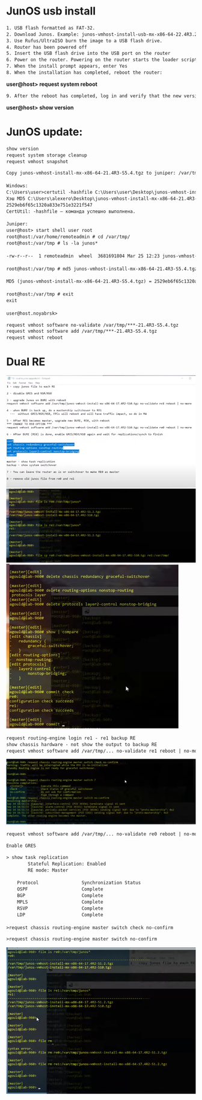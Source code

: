 # JunOS usb install
```html
1. USB flash formatted as FAT-32.
2. Download Junos. Example: junos-vmhost-install-usb-mx-x86-64-22.4R3.25.img 
3. Use Rufus/UltraISO burn the image to a USB flash drive.
4. Router has been powered off
5. Insert the USB flash drive into the USB port on the router
6. Power on the router. Powering on the router starts the loader script and checks for a Junos OS package on the USB flash drive.
7. When the install prompt appears, enter Yes
8. When the installation has completed, reboot the router:
```
**user@host> request system reboot**
```html
9. After the reboot has completed, log in and verify that the new version of the software has been properly installed.
```
**user@host> show version**
# JunOS update:
```html
show version
request system storage cleanup
request vmhost snapshot
```
```html
Copy junos-vmhost-install-mx-x86-64-21.4R3-S5.4.tgz to juniper: /var/tmp/

Windows:
C:\Users\user>certutil -hashfile C:\Users\user\Desktop\junos-vmhost-install-mx-x86-64-21.4R3-S5.4.tgz MD5
Хэш MD5 C:\Users\alexero\Desktop\junos-vmhost-install-mx-x86-64-21.4R3-S5.4.tgz:
2529eb6f65c1320a833e751e3221f547
CertUtil: -hashfile — команда успешно выполнена.

Juniper:
user@host> start shell user root 
root@host:/var/home/remoteadmin # cd /var/tmp/
root@host:/var/tmp # ls -la junos*

-rw-r--r--  1 remoteadmin  wheel  3681691804 Mar 25 12:23 junos-vmhost-install-mx-x86-64-21.4R3-S5.4.tgz

root@host:/var/tmp # md5 junos-vmhost-install-mx-x86-64-21.4R3-S5.4.tgz 

MD5 (junos-vmhost-install-mx-x86-64-21.4R3-S5.4.tgz) = 2529eb6f65c1320a833e751e3221f547

root@host:/var/tmp # exit
exit

user@host.noyabrsk> 
```
```html
request vmhost software no-validate /var/tmp/***-21.4R3-S5.4.tgz
request vmhost software add /var/tmp/***-21.4R3-S5.4.tgz
request vmhost reboot
```
# Dual RE
![Manual Upgrade DUAL RE](pictures/manual.png)
![Copy JunOS packet RE0 to RE1](pictures/file_cp_re1.png)
![Disable GRES/NSB/NSR](pictures/disable_GRES_NSR_NSB.png)
```html
request routing-engine login re1 - re1 backup RE
show chassis hardware - not show the output to backup RE
request vmhost software add /var/tmp/... no-validate re1 reboot | no-more
```
![Switchover RE](pictures/master_switch.png)
```html
request vmhost software add /var/tmp/... no-validate re0 reboot | no-more
```
```html
Enable GRES
```
```html
> show task replication    
        Stateful Replication: Enabled
        RE mode: Master

    Protocol                Synchronization Status
    OSPF                    Complete              
    BGP                     Complete              
    MPLS                    Complete              
    RSVP                    Complete              
    LDP                     Complete      

>request chassis routing-engine master switch check no-confirm
```
```html
>request chassis routing-engine master switch no-confirm
```
![Delete old JunOS packet](pictures/rm_files.png)